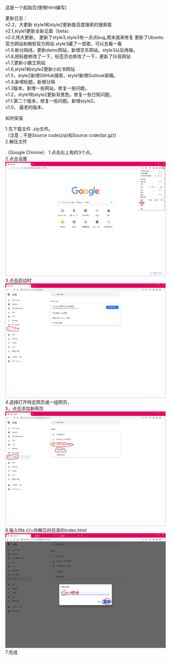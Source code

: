 这是一个起始页(使用html编写)  

更新日志：  
v2.2，大更新 style1和style2更新能百度搜索的搜索框     
v2.1,style1更新全新见面（beta）   
v2.0,伟大更新，
更新了style3,style3有一点点bug,周末我来修复
更新了Ubuntu官方网站和微软官方网站
style3藏了一首歌，可以去看一看       
v1.9.新分隔线，更新demo网站，新增京东网站。style3以后再做。     
v1.8,把标题修改了一下，标签页也修改了一下，更新了抖音网站      
v1.7,更新小霸王网站    
v1.6,style1和style2更新小红书网站   
v1.5，style2新增GitHub搜索，style1新增Outlook邮箱。   
v1.4,新增标题，新增分隔    
v1.3版本，新增一些网站，修复一些问题。      
v1.2，style1和style2更新背景色。修复一些已知问题。     
v1.1.第二个版本，修复一些问题。新增style2。    
v1.0， 最老的版本，     

 如何安装  
 
 1.先下载文件 .zip文件。  
 （注意：不是Source code(zip)和Source code(tar.gz))  
 2.解压文件  
 
 （Google Chrome）
 1.点击右上角的3个点，  
 2.点击设置  
 ![](https://raw.githubusercontent.com/zhangchengmcbedrock/zhangchengmcbedrock/main/res/Screenshot%202023-02-03%20220257.png)  
 3.点击启动时  
 ![](https://raw.githubusercontent.com/zhangchengmcbedrock/zhangchengmcbedrock/main/res/Screenshot%202023-02-03%20220357.png)
 4.选择打开特定网页或一组网页，  
 5，点击添加新网页  
 ![](https://raw.githubusercontent.com/zhangchengmcbedrock/zhangchengmcbedrock/main/res/Screenshot%202023-02-03%20220431.png)  
 6,输入file:///+你解压的目录的index.html  
 ![](https://raw.githubusercontent.com/zhangchengmcbedrock/zhangchengmcbedrock/main/res/Screenshot%202023-02-03%20220636.png)
 7.完成  
 
 
